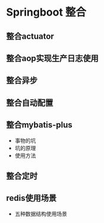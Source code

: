 # Springboot 整合
## 整合actuator
## 整合aop实现生产日志使用
## 整合异步
## 整合自动配置
## 整合mybatis-plus
* 事物的坑
* 坑的原理
* 使用方法
## 整合定时 
## redis使用场景
* 五种数据结构使用场景
